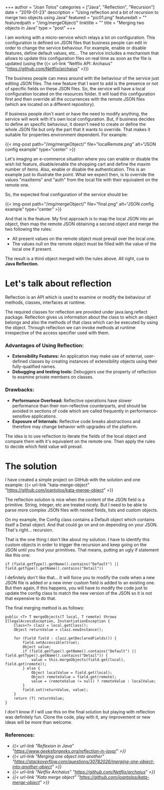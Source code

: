 +++
author = "Joan Tolos"
categories = ["Java", "Reflection", "Recursion"]
date = "2019-01-23"
description = "Using reflection and a bit of recursion to merge two objects using Java"
featured = "pic01.png"
featuredalt = ""
featuredpath = "/img/mergeObject/"
linktitle = ""
title = "Merging two objects in Java"
type = "post"
+++

I am working with a micro-service which relays a lot on configuration. This configuration is defined on JSON files that business people can edit in order to change the service behaviour. For example, enable or disable features, define default values, etc... The service includes a mechanism that allows to update this configuration files on real time as soon as the file is updated (using the {{< url-link "Netflix API: Archaius" "https://github.com/Netflix/archaius" >}})

The business people can mess around with the behaviour of the service just editing JSON files.
The new feature that I want to add is the presence or not of specific fields on these JSON files. So, the service will have a local configuration located on the resources folder. It will load this configuration first and then override all the occurrences with the remote JSON files (which are located on a different repository).

If business people don't want or have the need to modify anything, the service will work with it's own local configuration. But, if business decides to define an specific behaviour, it doesn't need to create or define the whole JSON file but only the part that it wants to override. That makes it suitable for properties environment dependent. For example:

{{< img-post path="/img/mergeObject/" file="localRemote.png" alt="JSON config example" type="center" >}}

Let's imaging an e-commerce situation where you can enable or disable the wish list feature, disable/enable the shopping cart and define the maxim number of items. Also, enable or disable the authentication. This is an example just to illustrate the point. What we expect then, is to override the values "maxItems" and "auth" from the local file with their equivalent on the remote one.

So, the expected final configuration of the service should be:

{{< img-post path="/img/mergeObject/" file="final.png" alt="JSON config example" type="center" >}}

And that is the feature. My first approach is to map the local JSON into an object, then map the remote JSON obtaining a second object and merge the two following the rules:

* All present values on the remote object must prevail over the local one.
* The values null on the remote object must be filled with the value of the local one if present.

The result is a third object merged with the rules above. All right, cue to **Java Reflection.**

# Let's talk about reflection

Reflection is an API which is used to examine or modify the behaviour of methods, classes, interfaces at runtime.

The required classes for reflection are provided under java.lang.reflect package.
Reflection gives us information about the class to which an object belongs and also the methods of that class which can be executed by using the object.
Through reflection we can invoke methods at runtime irrespective of the access specifier used with them.

### Advantages of Using Reflection:

* **Extensibility Features:** An application may make use of external, user-defined classes by creating instances of extensibility objects using their fully-qualified names.
* **Debugging and testing tools:** Debuggers use the property of reflection to examine private members on classes.

### Drawbacks:

* **Performance Overhead:** Reflective operations have slower performance than their non-reflective counterparts, and should be avoided in sections of code which are called frequently in performance-sensitive applications.
* **Exposure of Internals:** Reflective code breaks abstractions and therefore may change behavior with upgrades of the platform.

The idea is to use reflection to iterate the fields of the local object and compare them with it's equivalent on the remote one. Then apply the rules to decide which field value will prevail.

# The solution

I have created a simple project on GitHub with the solution and one example: {{< url-link "kata-merge-object" "https://github.com/joantolos/kata-merge-object" >}}

The reflection solution is nice when the content of the JSON field is a primitive. String, integer, etc are treated nicely. But I need to be able to parse more complex JSON files with nested fields, lists and custom objects.

On my example, the Config class contains a Default object which contains itself a Detail object. And that could go on and on depending on your JSON. That's right... recursion.

That is the one thing I don't like about my solution. I have to identify this custom objects in order to trigger the recursion and keep going on the JSON until you find your primitives. That means, putting an ugly if statement like this one:

    if (field.getType().getName().contains("Default") || field.getType().getName().contains("Detail"))

I definitely don't like that... It will force you to modify the code when a new JSON file is added or a new inner custom field is added to an existing one. But then again, if this happens, you will have to modify the code just to update the config class to match the new version of the JSON so it is not that expensive to do that.

The final merging method is as follows:

    public <T> T mergeObjects(T local, T remote) throws IllegalAccessException, InstantiationException {
        Class<?> clazz = local.getClass();
        Object returnValue = clazz.newInstance();

        for (Field field : clazz.getDeclaredFields()) {
            field.setAccessible(true);
            Object value;
            if (field.getType().getName().contains("Default") || field.getType().getName().contains("Detail")) {
                value = this.mergeObjects(field.get(local), field.get(remote));
            } else {
                Object localValue = field.get(local);
                Object remoteValue = field.get(remote);
                value = (remoteValue != null) ? remoteValue : localValue;
            }
            field.set(returnValue, value);
        }
        return (T) returnValue;
    }

I don't know if I will use this on the final solution but playing with reflection was definitely fun. Clone the code, play with it, any improvement or new ideas will be more than welcome.

### References:

* _{{< url-link "Reflexion in Java" "https://www.geeksforgeeks.org/reflection-in-java/" >}}_
* _{{< url-link "Merging one object into another" "https://stackoverflow.com/questions/30782026/merging-one-object-into-another-object" >}}_
* _{{< url-link "Netflix Archaius" "https://github.com/Netflix/archaius" >}}_
* _{{< url-link "Kata merge object" "https://github.com/joantolos/kata-merge-object" >}}_
